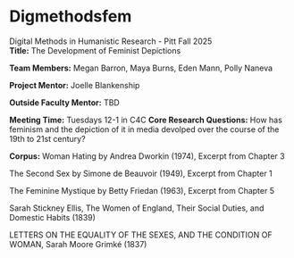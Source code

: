 # Digmethodsfem
Digital Methods in Humanistic Research - Pitt Fall 2025  
**Title:** The Development of Feminist Depictions

**Team Members:** Megan Barron, Maya Burns, Eden Mann, Polly Naneva

**Project Mentor:** Joelle Blankenship

**Outside Faculty Mentor:** TBD

**Meeting Time:** Tuesdays 12-1 in C4C
**Core Research Questions:** How has feminism and the depiction of it in media devolped over the course of the 19th to 21st century?

**Corpus:** 
Woman Hating by Andrea Dworkin (1974), Excerpt from Chapter 3

The Second Sex by Simone de Beauvoir (1949), Excerpt from Chapter 1

The Feminine Mystique by Betty Friedan (1963), Excerpt from Chapter 5

Sarah Stickney Ellis, The Women of England, Their Social Duties, and Domestic Habits
(1839)

LETTERS ON THE EQUALITY OF THE SEXES, AND THE CONDITION OF WOMAN, Sarah Moore Grimké (1837)
